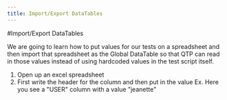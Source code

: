 ```yaml
---
title: Import/Export DataTables
---
```


#Import/Export DataTables

We are going to learn how to put values for our tests on a spreadsheet and then import that spreadsheet as the Global DataTable so that QTP can read in those values instead of using hardcoded values in the test script itself. 

1. Open up an excel spreadsheet
2. First write the header for the column and then put in the value
    Ex. Here you see a "USER" column with a value "jeanette" 
